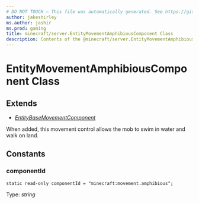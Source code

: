 ```yaml
---
# DO NOT TOUCH — This file was automatically generated. See https://github.com/mojang/minecraftapidocsgenerator to modify descriptions, examples, etc.
author: jakeshirley
ms.author: jashir
ms.prod: gaming
title: minecraft/server.EntityMovementAmphibiousComponent Class
description: Contents of the @minecraft/server.EntityMovementAmphibiousComponent class.
---
```

# EntityMovementAmphibiousComponent Class

## Extends
- [*EntityBaseMovementComponent*](EntityBaseMovementComponent.md)

When added, this movement control allows the mob to swim in water and walk on land.

## Constants

### **componentId**
`static read-only componentId = "minecraft:movement.amphibious";`

Type: *string*
